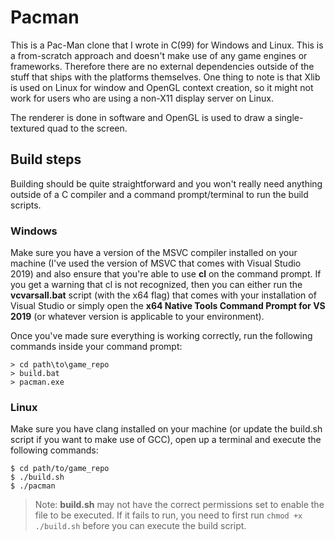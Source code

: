 # Pacman

This is a Pac-Man clone that I wrote in C(99) for Windows and Linux. This is a from-scratch approach and doesn't make use of any game engines or frameworks. Therefore there are no external dependencies outside of the stuff that ships with the platforms themselves. One thing to note is that Xlib is used on Linux for window and OpenGL context creation, so it might not work for users who are using a non-X11 display server on Linux.

The renderer is done in software and OpenGL is used to draw a single-textured quad to the screen.

## Build steps

Building should be quite straightforward and you won't really need anything outside of a C compiler and a command prompt/terminal to run the build scripts.

### Windows

Make sure you have a version of the MSVC compiler installed on your machine (I've used the version of MSVC that comes with Visual Studio 2019) and also ensure that you're able to use **cl** on the command prompt. If you get a warning that cl is not recognized, then you can either run the **vcvarsall.bat** script (with the x64 flag) that comes with your installation of Visual Studio or simply open the **x64 Native Tools Command Prompt for VS 2019** (or whatever version is applicable to your environment).

Once you've made sure everything is working correctly, run the following commands inside your command prompt:
```
> cd path\to\game_repo
> build.bat
> pacman.exe
```

### Linux

Make sure you have clang installed on your machine (or update the build.sh script if you want to make use of GCC), open up a terminal and execute the following commands:
```
$ cd path/to/game_repo
$ ./build.sh
$ ./pacman
```
>Note: **build.sh** may not have the correct permissions set to enable the file to be executed. If it fails to run, you need to first run `chmod +x ./build.sh` before you can execute the build script.
